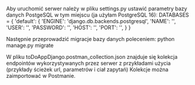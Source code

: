 
Aby uruchomić serwer należy w pliku settings.py ustawić parametry bazy danych PostgeSQL w tym miejscu (ja użyłam PostgreSQL 16):
DATABASES = {
        'default': {
        'ENGINE': 'django.db.backends.postgresql',
        'NAME': '',
        'USER': '',
        'PASSWORD': '',
        'HOST': '',
        'PORT': '',
    }
}

Następnie przeprowadzić migracje bazy danych poleceniem: python manage.py migrate 

W pliku toDoAppDjango.postman_collection.json znajduje się kolekcja endpointów wykorzystywanych przez serwer z przykładami użycia (przykłady ścieżek url, parametrów i ciał zapytań)
Kolekcje można zaimportować w Postmanie.
